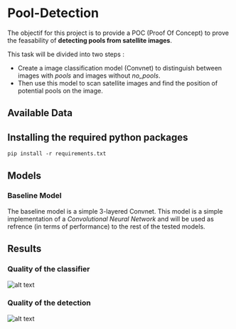 # Pool-Detection

The objectif for this project is to provide a POC (Proof Of Concept) to prove the feasability of **detecting pools from satellite images**.

This task will be divided into two steps :

- Create a image classification model (Convnet) to distinguish between images with *pools* and images without *no_pools*.
- Then use this model to scan satellite images and find the position of potential pools on the image.

## Available Data

## Installing the required python packages

```console
pip install -r requirements.txt
```

## Models

### Baseline Model

The baseline model is a simple 3-layered Convnet. This model is a simple implementation of a *Convolutional Neural Network* and will be used as refrence (in terms of performance) to the rest of the tested models.

## Results

### Quality of the classifier

![alt text](https://github.com/yacine-benbaccar/Pool-Detection/blob/master/data/acc_loss_history.png "Train/Validation Loss/Accuracy")

### Quality of the detection

![alt text](https://github.com/yacine-benbaccar/Pool-Detection/blob/master/data/detected/pooldetection_th%3D0.75_zone1.jpg "Detection on the first satellite image")